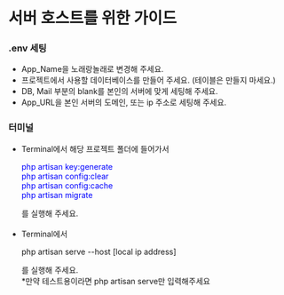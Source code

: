 <h1>서버 호스트를 위한 가이드</h1>

<h3>.env 세팅</h3>
<ul>
    <li>App_Name을 노래랑놀래로 변경해 주세요.</li>
    <li>프로젝트에서 사용할 데이터베이스를 만들어 주세요. (테이블은 만들지 마세요.)</li>
    <li>DB, Mail 부분의 blank를 본인의 서버에 맞게 세팅해 주세요.</li>
    <li>App_URL을 본인 서버의 도메인, 또는 ip 주소로 세팅해 주세요.</li>
</ul>

<h3>터미널</h3>
<ul>
    <li>Terminal에서 해당 프로젝트 폴더에 들어가서
        <p style='color:blue'>
            php artisan key:generate<br>
            php artisan config:clear<br>
            php artisan config:cache<br>
            php artisan migrate
        </p>
        를 실행해 주세요.
    </li><br>
    <li>Terminal에서
        <p>
            php artisan serve --host [local ip address]
        </p>
        를 실행해 주세요.<br>
        *만약 테스트용이라면 php artisan serve만 입력해주세요
    </li>
</ul>
